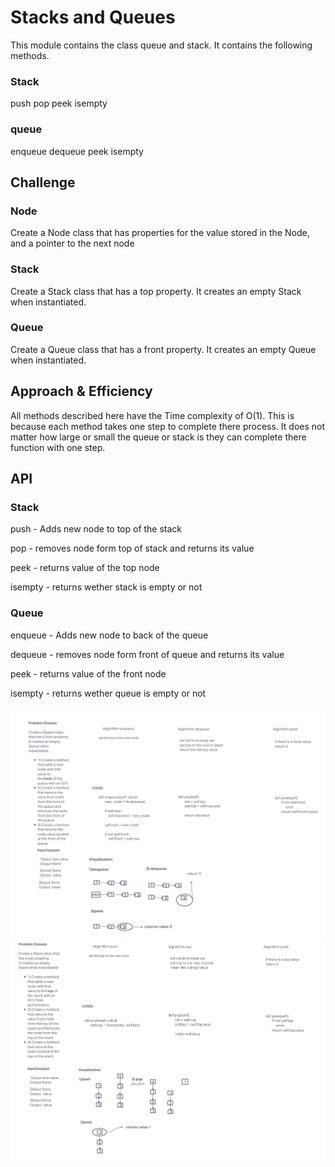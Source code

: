 # Stacks and Queues

This module contains the class queue and stack. It contains the following methods.

### Stack

push
pop
peek
isempty

### queue

enqueue
dequeue
peek
isempty

## Challenge

### Node

  Create a Node class that has properties for the value stored in the Node, and a pointer to the next node

### Stack

Create a Stack class that has a top property. It creates an empty Stack when instantiated.

### Queue

Create a Queue class that has a front property. It creates an empty Queue when instantiated.

## Approach & Efficiency

All methods described here have the Time complexity of O(1).
This is because each method takes one step to complete there process.
It does not matter how large or small the queue or stack is they can complete there function with one step.

## API

### Stack

push - Adds new node to top of the stack

pop - removes node form top of stack and returns its value

peek - returns value of the top node

isempty - returns wether stack is empty or not

### Queue

enqueue - Adds new node to back of the queue

dequeue - removes node form front of queue and returns its value

peek - returns value of the front node

isempty - returns wether queue is empty or not

![Queue](queue.JPG)
![Stack](stack.JPG)
